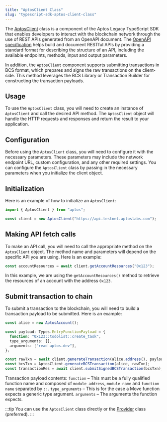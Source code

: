 ```yaml
---
title: "AptosClient Class"
slug: "typescript-sdk-aptos-client-class"
---
```


The [AptosClient](https://aptos-labs.github.io/ts-sdk-doc/classes/AptosClient.html) class is a component of the Aptos Legacy TypeScript SDK that enables developers to interact with the blockchain network through the use of REST APIs generated from an OpenAPI document. The [OpenAPI specification](https://spec.openapis.org/oas/v3.0.3) helps build and document RESTful APIs by providing a standard format for describing the structure of an API, including the available endpoints, methods, input and output parameters.

In addition, the `AptosClient` component supports submitting transactions in BCS format, which prepares and signs the raw transactions on the client-side. This method leverages the BCS Library or Transaction Builder for constructing the transaction payloads.

## Usage

To use the `AptosClient` class, you will need to create an instance of `AptosClient` and call the desired API method. The `AptosClient` object will handle the HTTP requests and responses and return the result to your application.

## Configuration

Before using the `AptosClient` class, you will need to configure it with the necessary parameters. These parameters may include the network endpoint URL, custom configuration, and any other required settings. You can configure the `AptosClient` class by passing in the necessary parameters when you initialize the client object.

## Initialization

Here is an example of how to initialize an `AptosClient`:

```ts
import { AptosClient } from "aptos";

const client = new AptosClient("https://api.testnet.aptoslabs.com");
```

## Making API fetch calls

To make an API call, you will need to call the appropriate method on the `AptosClient` object. The method name and parameters will depend on the specific API you are using. Here is an example:

```ts
const accountResources = await client.getAccountResources("0x123");
```

In this example, we are using the `getAccountResources()` method to retrieve the resources of an account with the address `0x123`.

## Submit transaction to chain

To submit a transaction to the blockchain, you will need to build a transaction payload to be submitted. Here is an example:

```ts
const alice = new AptosAccount();

const payload: Types.EntryFunctionPayload = {
  function: "0x123::todolist::create_task",
  type_arguments: [],
  arguments: ["read aptos.dev"],
};

const rawTxn = await client.generateTransaction(alice.address(), payload);
const bcsTxn = AptosClient.generateBCSTransaction(alice, rawTxn);
const transactionRes = await client.submitSignedBCSTransaction(bcsTxn);
```

Transaction payload contents:
`function` – This must be a fully qualified function name and composed of `module address`, `module name` and `function name` separated by `::`.
`type_arguments` – This is for the case a Move function expects a generic type argument.
`arguments` – The arguments the function expects.

:::tip
You can use the `AptosClient` class directly or the [Provider](./sdk-client-layer.md) class (preferred).
:::
